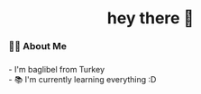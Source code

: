 
<h1 align="center">hey there 👋</h1>

###

<h3 align="left">👩‍💻  About Me</h3>

###

<p align="left">- I'm baglibel from Turkey<br>- 📚 I'm currently learning everything :D

